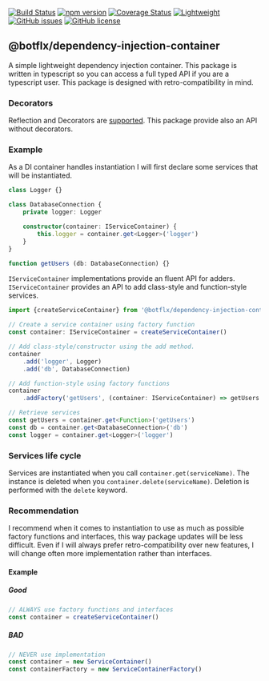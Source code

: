 [![Build Status](https://travis-ci.org/botflux/dependency-injection-container.svg?branch=master)](https://travis-ci.org/botflux/dependency-injection-container)
[![npm version](https://img.shields.io/npm/v/@botflx%2Fdependency-injection-container.svg)](https://npmjs.org/package/@botflx/dependency-injection-container)
[![Coverage Status](https://coveralls.io/repos/github/botflux/dependency-injection-container/badge.svg?branch=master)](https://coveralls.io/github/botflux/dependency-injection-container?branch=master)
[![Lightweight](https://img.shields.io/bundlephobia/minzip/@botflx/dependency-injection-container)](https://bundlephobia.com/result?p=@botflx/dependency-injection-container)
[![GitHub issues](https://img.shields.io/github/issues/botflux/dependency-injection-container.svg)](https://GitHub.com/botflux/dependency-injection-container/issues/)
[![GitHub license](https://img.shields.io/github/license/botflux/dependency-injection-container.svg)](https://github.com/botflux/dependency-injection-container/blob/master/LICENSE)

## @botflx/dependency-injection-container

A simple lightweight dependency injection container. This package is written in typescript so you can access a full typed API if you are a typescript user.
This package is designed with retro-compatibility in mind.

### Decorators

Reflection and Decorators are [supported](DECORATORS.md). This package provide also an API without decorators.

### Example

As a DI container handles instantiation I will first declare some services that will be instantiated. 

````typescript
class Logger {}

class DatabaseConnection {
    private logger: Logger

    constructor(container: IServiceContainer) {
        this.logger = container.get<Logger>('logger')
    }
}

function getUsers (db: DatabaseConnection) {}
````

`IServiceContainer` implementations provide an fluent API for adders. `IServiceContainer` provides an
API to add class-style and function-style services.

````typescript
import {createServiceContainer} from '@botflx/dependency-injection-container'

// Create a service container using factory function
const container: IServiceContainer = createServiceContainer()

// Add class-style/constructor using the add method.
container
    .add('logger', Logger)
    .add('db', DatabaseConnection)

// Add function-style using factory functions
container
    .addFactory('getUsers', (container: IServiceContainer) => getUsers.bind(null, container.get('db')))

// Retrieve services
const getUsers = container.get<Function>('getUsers')
const db = container.get<DatabaseConnection>('db')
const logger = container.get<Logger>('logger')
````

### Services life cycle

Services are instantiated when you call `container.get(serviceName)`.
The instance is deleted when you `container.delete(serviceName)`.
Deletion is performed with the `delete` keyword.

### Recommendation

I recommend when it comes to instantiation to use as much as possible factory functions and interfaces, this way package updates will be less difficult.
Even if I will always prefer retro-compatibility over new features, I will change often more implementation rather than interfaces. 

#### Example

##### Good

```typescript
// ALWAYS use factory functions and interfaces
const container = createServiceContainer()
```

##### BAD

```typescript
// NEVER use implementation
const container = new ServiceContainer()
const containerFactory = new ServiceContainerFactory()
```

